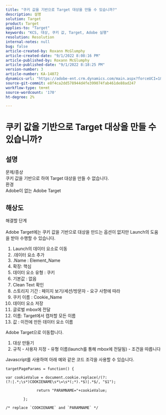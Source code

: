 ```yaml
---
title: "쿠키 값을 기반으로 Target 대상을 만들 수 있습니까?"
description: 설명
solution: Target
product: Target
applies-to: "Target"
keywords: "KCS, 대상, 쿠키 값, Target, Adobe 실행"
resolution: Resolution
internal-notes: null
bug: false
article-created-by: Roxann McGlumphy
article-created-date: "9/1/2022 8:08:16 PM"
article-published-by: Roxann McGlumphy
article-published-date: "9/1/2022 8:18:25 PM"
version-number: 3
article-number: KA-14072
dynamics-url: "https://adobe-ent.crm.dynamics.com/main.aspx?forceUCI=1&pagetype=entityrecord&etn=knowledgearticle&id=2eaa97cd-312a-ed11-9db1-002248086a27"
source-git-commit: e8f4ca2dd578944d4fe399074fab461de88ad247
workflow-type: tm+mt
source-wordcount: '170'
ht-degree: 2%

---
```


# 쿠키 값을 기반으로 Target 대상을 만들 수 있습니까?

## 설명

문제/증상<br>
쿠키 값을 기반으로 하여 Target 대상을 만들 수 없습니다.
<br>환경<br>
Adobe이 없는 Adobe Target




## 해상도

해결할 단계<br><br>
Adobe Target에는 쿠키 값을 기반으로 대상을 만드는 옵션이 없지만 Launch의 도움을 받아 수행할 수 있습니다.

1. Launch의 데이터 요소로 이동
2. .데이터 요소 추가
3. .Name : Element_Name
4. 확장: 핵심
5. 데이터 요소 유형 : 쿠키
6. 기본값 : 없음
7. Clean Text 확인
8. 스토리지 기간 : 페이지 보기/세션/방문자 - 요구 사항에 따라
9. 쿠키 이름 : Cookie_Name
10. 데이터 요소 저장
11. 글로벌 mbox에 전달
12. 이름: Target에서 캡처할 모든 이름
13. 값 : 이전에 만든 데이터 요소 이름




Adobe Target으로 이동합니다.

1. 대상 만들기
2. 규칙 - 사용자 지정 - 유형 이름(launch를 통해 mbox에 전달됨) - 조건을 따릅니다




Javascript를 사용하여 아래 예와 같은 코드 조각을 사용할 수 있습니다.


```
targetPageParams = function() {

var cookieValue = document.cookie.replace(/(?:(?:|.*;\s*)COOKIENAME\s*\=\s*(;*).*$)|.*$/, "$1");

              return "PARAMNAME="+cookieValue;

        };

/* replace `COOKIENAME` and `PARAMNAME` */
```

